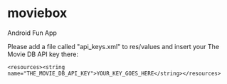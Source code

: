 # moviebox
Android Fun App

Please add a file called "api_keys.xml" to res/values and insert your The Movie DB API key there:

`<resources><string name="THE_MOVIE_DB_API_KEY">YOUR_KEY_GOES_HERE</string></resources>`